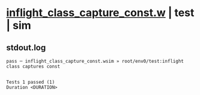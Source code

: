 # [inflight_class_capture_const.w](../../../../../examples/tests/valid/inflight_class_capture_const.w) | test | sim

## stdout.log
```log
pass ─ inflight_class_capture_const.wsim » root/env0/test:inflight class captures const
 
 
Tests 1 passed (1)
Duration <DURATION>
```

